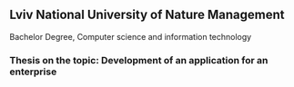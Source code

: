 ## Lviv National University of Nature Management

Bachelor Degree, Computer science and information technology

### Thesis on the topic: Development of an application for an enterprise
